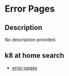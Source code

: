 # Error Pages

## Description

No description provided.

## k8 at home search

- [error-pages](https://nanne.dev/k8s-at-home-search/#/error-pages)
